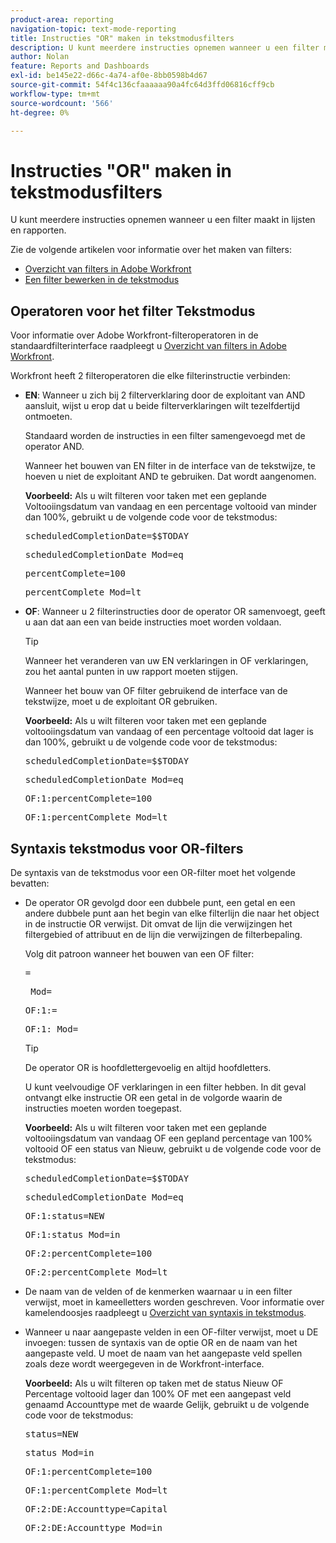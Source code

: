 ```yaml
---
product-area: reporting
navigation-topic: text-mode-reporting
title: Instructies "OR" maken in tekstmodusfilters
description: U kunt meerdere instructies opnemen wanneer u een filter maakt in lijsten en rapporten.
author: Nolan
feature: Reports and Dashboards
exl-id: be145e22-d66c-4a74-af0e-8bb0598b4d67
source-git-commit: 54f4c136cfaaaaaa90a4fc64d3ffd06816cff9cb
workflow-type: tm+mt
source-wordcount: '566'
ht-degree: 0%

---
```


# Instructies &quot;OR&quot; maken in tekstmodusfilters

U kunt meerdere instructies opnemen wanneer u een filter maakt in lijsten en rapporten.

Zie de volgende artikelen voor informatie over het maken van filters:

* [Overzicht van filters in Adobe Workfront](../../../reports-and-dashboards/reports/reporting-elements/filters-overview.md)
* [Een filter bewerken in de tekstmodus](../../../reports-and-dashboards/reports/text-mode/edit-text-mode-in-filter.md)

## Operatoren voor het filter Tekstmodus

Voor informatie over Adobe Workfront-filteroperatoren in de standaardfilterinterface raadpleegt u [Overzicht van filters in Adobe Workfront](../../../reports-and-dashboards/reports/reporting-elements/filters-overview.md).

Workfront heeft 2 filteroperatoren die elke filterinstructie verbinden:

* **EN**: Wanneer u zich bij 2 filterverklaring door de exploitant van AND aansluit, wijst u erop dat u beide filterverklaringen wilt tezelfdertijd ontmoeten.

   Standaard worden de instructies in een filter samengevoegd met de operator AND.

   Wanneer het bouwen van EN filter in de interface van de tekstwijze, te hoeven u niet de exploitant AND te gebruiken. Dat wordt aangenomen.

   **Voorbeeld:** Als u wilt filteren voor taken met een geplande Voltooiingsdatum van vandaag en een percentage voltooid van minder dan 100%, gebruikt u de volgende code voor de tekstmodus:

   <pre>scheduledCompletionDate=$$TODAY</pre><pre>scheduledCompletionDate_Mod=eq</pre><pre>percentComplete=100</pre><pre>percentComplete_Mod=lt</pre>

* **OF**: Wanneer u 2 filterinstructies door de operator OR samenvoegt, geeft u aan dat aan een van beide instructies moet worden voldaan.

   >[!TIP]
   >
   >Wanneer het veranderen van uw EN verklaringen in OF verklaringen, zou het aantal punten in uw rapport moeten stijgen.

   Wanneer het bouw van OF filter gebruikend de interface van de tekstwijze, moet u de exploitant OR gebruiken.

   **Voorbeeld:** Als u wilt filteren voor taken met een geplande voltooiingsdatum van vandaag of een percentage voltooid dat lager is dan 100%, gebruikt u de volgende code voor de tekstmodus:

   <pre>scheduledCompletionDate=$$TODAY</pre><pre>scheduledCompletionDate_Mod=eq</pre><pre>OF:1:percentComplete=100</pre><pre>OF:1:percentComplete_Mod=lt</pre>

## Syntaxis tekstmodus voor OR-filters

De syntaxis van de tekstmodus voor een OR-filter moet het volgende bevatten:

* De operator OR gevolgd door een dubbele punt, een getal en een andere dubbele punt aan het begin van elke filterlijn die naar het object in de instructie OR verwijst. Dit omvat de lijn die verwijzingen het filtergebied of attribuut en de lijn die verwijzingen de filterbepaling.

   Volg dit patroon wanneer het bouwen van een OF filter:

   <pre><field name in camel case>=<value></pre><pre><field name in camel case>_Mod=<modifier value></pre><pre>OF:1:<field name in camel case>=<value></pre><pre>OF:1:<field name in camel case>_Mod=<modifier value></pre>

   >[!TIP]
   >
   >De operator OR is hoofdlettergevoelig en altijd hoofdletters.

   U kunt veelvoudige OF verklaringen in een filter hebben. In dit geval ontvangt elke instructie OR een getal in de volgorde waarin de instructies moeten worden toegepast.

   **Voorbeeld:**  Als u wilt filteren voor taken met een geplande voltooiingsdatum van vandaag OF een gepland percentage van 100% voltooid OF een status van Nieuw, gebruikt u de volgende code voor de tekstmodus:

   <pre>scheduledCompletionDate=$$TODAY</pre><pre>scheduledCompletionDate_Mod=eq</pre><pre>OF:1:status=NEW</pre><pre>OF:1:status_Mod=in</pre><pre>OF:2:percentComplete=100</pre><pre>OF:2:percentComplete_Mod=lt</pre>

* De naam van de velden of de kenmerken waarnaar u in een filter verwijst, moet in kameelletters worden geschreven. Voor informatie over kamelendoosjes raadpleegt u [Overzicht van syntaxis in tekstmodus](../../../reports-and-dashboards/reports/text-mode/text-mode-syntax-overview.md).
* Wanneer u naar aangepaste velden in een OF-filter verwijst, moet u DE invoegen: tussen de syntaxis van de optie OR en de naam van het aangepaste veld. U moet de naam van het aangepaste veld spellen zoals deze wordt weergegeven in de Workfront-interface.

   **Voorbeeld:** Als u wilt filteren op taken met de status Nieuw OF Percentage voltooid lager dan 100% OF met een aangepast veld genaamd Accounttype met de waarde Gelijk, gebruikt u de volgende code voor de tekstmodus:

   <pre>status=NEW</pre><pre>status_Mod=in</pre><pre>OF:1:percentComplete=100</pre><pre>OF:1:percentComplete_Mod=lt</pre><pre>OF:2:DE:Accounttype=Capital</pre><pre>OF:2:DE:Accounttype_Mod=in</pre>
